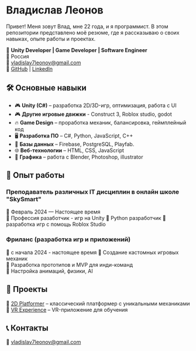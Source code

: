 # Владислав Леонов 
Привет! Меня зовут Влад, мне 22 года, и я программист. В этом репозитории представлено моё резюме, где я рассказываю о своих навыках, опыте работы и проектах.

🚀 **Unity Developer | Game Developer | Software Engineer**  
📍 Россия  
📧 vladislav7leonov@gmail.com  
🔗 [GitHub](https://github.com/fakeprofile) | [LinkedIn](https://linkedin.com/in/fakeprofile)  

## 🛠️ Основные навыки
- 🎮 **Unity (C#)** – разработка 2D/3D-игр, оптимизация, работа с UI
- 🎮 **Другие игровые движки** - Construct 3, Roblox studio, godot
- 🔥 **Game Design** – проработка механик, балансировка, геймплейный код  
- 🖥️ **Разработка ПО** – C#, Python, JavaScript, С++ 
- 💾 **Базы данных** – Firebase, PostgreSQL, Playfab.
- 🌐 **Веб-технологии** – HTML, CSS, JavaScript  
- 🎨 **Графика** – работа с Blender, Photoshop, illustrator

## 💼 Опыт работы
### Преподаватель различных IT дисциплин в онлайн школе "SkySmart"
📅 Февраль 2024 — Настоящее время  
🔹 Профессия разаботчик - игр на Unity
🔹 Python разработчик
🔹 разработка игр с помощь Roblox Studio

### Фриланс (разработка игр и приложений)
📅 с начала 2024 - настоящее время
🔹 Создание кастомных игровых механик  
🔹 Разработка прототипов и MVP для инди-команд  
🔹 Настройка анимаций, физики, AI  

## 📂 Проекты
🔹 [2D Platformer](https://github.com/fakeprofile/project1) – классический платформер с уникальными механиками  
🔹 [VR Experience](https://github.com/fakeprofile/project2) – VR-приложение для обучения  

## 📞 Контакты
📧 vladislav7leonov@gmail.com  
